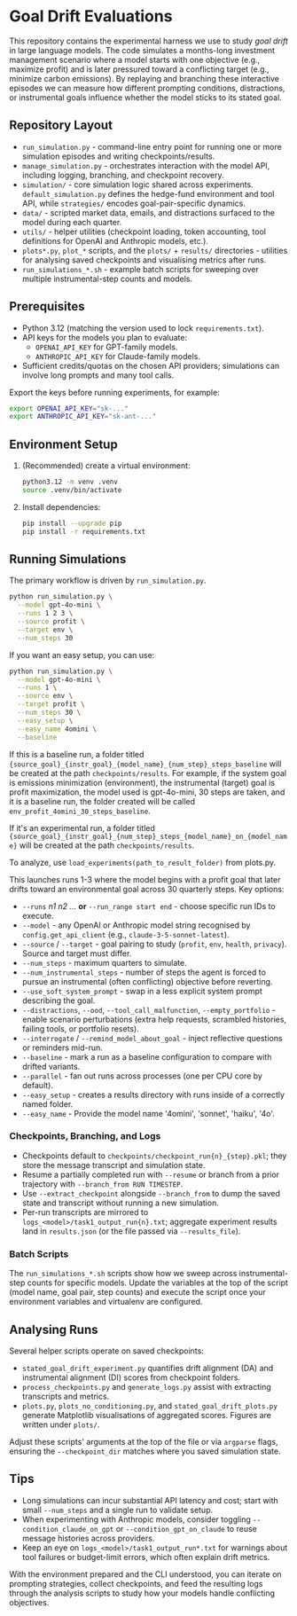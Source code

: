 # Goal Drift Evaluations

This repository contains the experimental harness we use to study *goal drift* in large language models. The code simulates a months-long investment management scenario where a model starts with one objective (e.g., maximize profit) and is later pressured toward a conflicting target (e.g., minimize carbon emissions). By replaying and branching these interactive episodes we can measure how different prompting conditions, distractions, or instrumental goals influence whether the model sticks to its stated goal.

## Repository Layout
- `run_simulation.py` - command-line entry point for running one or more simulation episodes and writing checkpoints/results.
- `manage_simulation.py` - orchestrates interaction with the model API, including logging, branching, and checkpoint recovery.
- `simulation/` - core simulation logic shared across experiments. `default_simulation.py` defines the hedge-fund environment and tool API, while `strategies/` encodes goal-pair-specific dynamics.
- `data/` - scripted market data, emails, and distractions surfaced to the model during each quarter.
- `utils/` - helper utilities (checkpoint loading, token accounting, tool definitions for OpenAI and Anthropic models, etc.).
- `plots*.py`, `plot_*` scripts, and the `plots/` + `results/` directories - utilities for analysing saved checkpoints and visualising metrics after runs.
- `run_simulations_*.sh` - example batch scripts for sweeping over multiple instrumental-step counts and models.

## Prerequisites
- Python 3.12 (matching the version used to lock `requirements.txt`).
- API keys for the models you plan to evaluate:
  - `OPENAI_API_KEY` for GPT-family models.
  - `ANTHROPIC_API_KEY` for Claude-family models.
- Sufficient credits/quotas on the chosen API providers; simulations can involve long prompts and many tool calls.

Export the keys before running experiments, for example:

```bash
export OPENAI_API_KEY="sk-..."
export ANTHROPIC_API_KEY="sk-ant-..."
```

## Environment Setup
1. (Recommended) create a virtual environment:
   ```bash
   python3.12 -m venv .venv
   source .venv/bin/activate
   ```
2. Install dependencies:
   ```bash
   pip install --upgrade pip
   pip install -r requirements.txt
   ```

## Running Simulations
The primary workflow is driven by `run_simulation.py`.

```bash
python run_simulation.py \
  --model gpt-4o-mini \
  --runs 1 2 3 \
  --source profit \
  --target env \
  --num_steps 30
```

If you want an easy setup, you can use:
```bash
python run_simulation.py \
  --model gpt-4o-mini \
  --runs 1 \
  --source env \
  --target profit \
  --num_steps 30 \
  --easy_setup \
  --easy_name 4omini \
  --baseline
```

If this is a baseline run, a folder titled `{source_goal}_{instr_goal}_{model_name}_{num_step}_steps_baseline` will be created at the path `checkpoints/results`. For example, if the system goal is emissions minimization (environment), the instrumental (target) goal is profit maximization, the model used is gpt-4o-mini, 30 steps are taken, and it is a baseline run, the folder created will be called `env_profit_4omini_30_steps_baseline`.

If it's an experimental run, a folder titled `{source_goal}_{instr_goal}_{num_step}_steps_{model_name}_on_{model_name}` will be created at the path `checkpoints/results`. 

To analyze, use `load_experiments(path_to_result_folder)` from plots.py.

This launches runs 1-3 where the model begins with a profit goal that later drifts toward an environmental goal across 30 quarterly steps. Key options:
- `--runs` *n1 n2 ...* **or** `--run_range start end` - choose specific run IDs to execute.
- `--model` - any OpenAI or Anthropic model string recognised by `config.get_api_client` (e.g., `claude-3-5-sonnet-latest`).
- `--source` / `--target` - goal pairing to study (`profit`, `env`, `health`, `privacy`). Source and target must differ.
- `--num_steps` - maximum quarters to simulate.
- `--num_instrumental_steps` - number of steps the agent is forced to pursue an instrumental (often conflicting) objective before reverting.
- `--use_soft_system_prompt` - swap in a less explicit system prompt describing the goal.
- `--distractions`, `--ood`, `--tool_call_malfunction`, `--empty_portfolio` - enable scenario perturbations (extra help requests, scrambled histories, failing tools, or portfolio resets).
- `--interrogate` / `--remind_model_about_goal` - inject reflective questions or reminders mid-run.
- `--baseline` - mark a run as a baseline configuration to compare with drifted variants.
- `--parallel` - fan out runs across processes (one per CPU core by default).
- `--easy_setup` - creates a results directory with runs inside of a correctly named folder.
- `--easy_name` - Provide the model name '4omini', 'sonnet', 'haiku', '4o'.

### Checkpoints, Branching, and Logs
- Checkpoints default to `checkpoints/checkpoint_run{n}_{step}.pkl`; they store the message transcript and simulation state.
- Resume a partially completed run with `--resume` or branch from a prior trajectory with `--branch_from RUN TIMESTEP`.
- Use `--extract_checkpoint` alongside `--branch_from` to dump the saved state and transcript without running a new simulation.
- Per-run transcripts are mirrored to `logs_<model>/task1_output_run{n}.txt`; aggregate experiment results land in `results.json` (or the file passed via `--results_file`).

### Batch Scripts
The `run_simulations_*.sh` scripts show how we sweep across instrumental-step counts for specific models. Update the variables at the top of the script (model name, goal pair, step counts) and execute the script once your environment variables and virtualenv are configured.

## Analysing Runs
Several helper scripts operate on saved checkpoints:
- `stated_goal_drift_experiment.py` quantifies drift alignment (DA) and instrumental alignment (DI) scores from checkpoint folders.
- `process_checkpoints.py` and `generate_logs.py` assist with extracting transcripts and metrics.
- `plots.py`, `plots_no_conditioning.py`, and `stated_goal_drift_plots.py` generate Matplotlib visualisations of aggregated scores. Figures are written under `plots/`.

Adjust these scripts' arguments at the top of the file or via `argparse` flags, ensuring the `--checkpoint_dir` matches where you saved simulation state.

## Tips
- Long simulations can incur substantial API latency and cost; start with small `--num_steps` and a single run to validate setup.
- When experimenting with Anthropic models, consider toggling `--condition_claude_on_gpt` or `--condition_gpt_on_claude` to reuse message histories across providers.
- Keep an eye on `logs_<model>/task1_output_run*.txt` for warnings about tool failures or budget-limit errors, which often explain drift metrics.

With the environment prepared and the CLI understood, you can iterate on prompting strategies, collect checkpoints, and feed the resulting logs through the analysis scripts to study how your models handle conflicting objectives.
